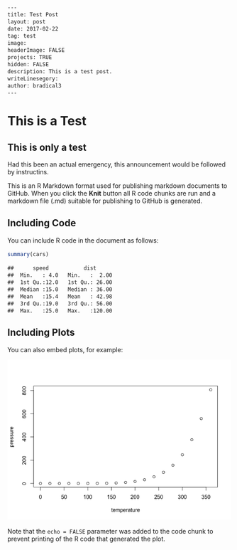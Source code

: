     ---
    title: Test Post
    layout: post
    date: 2017-02-22
    tag: test
    image: 
    headerImage: FALSE
    projects: TRUE
    hidden: FALSE
    description: This is a test post.
    writeLinesegory: 
    author: bradical3
    ---

This is a Test
==============

This is only a test
-------------------

Had this been an actual emergency, this announcement would be followed by instructins.

This is an R Markdown format used for publishing markdown documents to GitHub. When you click the **Knit** button all R code chunks are run and a markdown file (.md) suitable for publishing to GitHub is generated.

Including Code
--------------

You can include R code in the document as follows:

``` r
summary(cars)
```

    ##      speed           dist       
    ##  Min.   : 4.0   Min.   :  2.00  
    ##  1st Qu.:12.0   1st Qu.: 26.00  
    ##  Median :15.0   Median : 36.00  
    ##  Mean   :15.4   Mean   : 42.98  
    ##  3rd Qu.:19.0   3rd Qu.: 56.00  
    ##  Max.   :25.0   Max.   :120.00

Including Plots
---------------

You can also embed plots, for example:

![](2017-02-22-Test-Post-001_files/figure-markdown_github/pressure-1.png)

Note that the `echo = FALSE` parameter was added to the code chunk to prevent printing of the R code that generated the plot.
